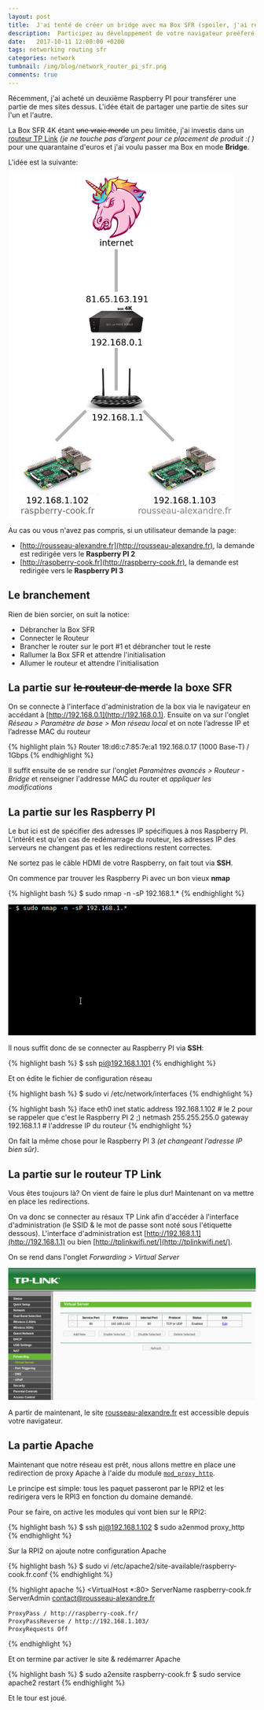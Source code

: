 ```yaml
---
layout: post
title:  J'ai tenté de créer un bridge avec ma Box SFR (spoiler, j'ai reussi!)
description:  Participez au développement de votre navigateur preéferé
date:   2017-10-11 12:00:00 +0200
tags: networking routing sfr
categories: network
tumbnail: /img/blog/network_router_pi_sfr.png
comments: true
---
```


Récemment, j'ai acheté un deuxième Raspberry PI pour transférer une partie de mes sites dessus. L'idée était de partager une partie de sites sur l'un et l'autre.

La Box SFR 4K étant ~~une vraie merde~~ un peu limitée, j'ai investis dans un [routeur TP Link](http://www.tp-link.com/ca/products/details/Archer-C2.html) *(je ne touche pas d’argent pour ce placement de produit :( )* pour une quarantaine d'euros et j'ai voulu passer ma Box en mode **Bridge**.

L'idée est la suivante:


![Schéma du réseau à programmer](/img/blog/network_router_pi_sfr_schema.png)


Au cas ou vous n'avez pas compris, si un utilisateur demande la page:

* [http://rousseau-alexandre.fr](http://rousseau-alexandre.fr), la demande est redirigée vers le **Raspberry PI 2**
* [http://raspberry-cook.fr](http://raspberry-cook.fr), la demande est redirigée vers le **Raspberry PI 3**

## Le branchement

Rien de bien sorcier, on suit la notice:

* Débrancher la Box SFR
* Connecter le Routeur
* Brancher le router sur le port #1 et débrancher tout le reste
* Rallumer la Box SFR et attendre l'initialisation
* Allumer le routeur et attendre l'initialisation

## La partie sur ~~le routeur de merde~~ la boxe SFR

On se connecte à l'interface d'administration de la box via le navigateur en accédant à [http://192.168.0.1](http://192.168.0.1). Ensuite on va sur l'onglet *Réseau > Paramètre de base > Mon réseau local* et on note l’adresse IP et l’adresse MAC du routeur

{% highlight plain %}
Router
18:d6:c7:85:7e:a1
192.168.0.17
(1000 Base-T) / 1Gbps
{% endhighlight %}

Il suffit ensuite de se rendre sur l'onglet *Paramètres avancés > Routeur - Bridge* et renseigner l'addresse MAC du router et *appliquer les modifications*


## La partie sur les Raspberry PI

Le but ici est de spécifier des adresses IP spécifiques à nos Raspberry PI. L’intérêt est qu'en cas de redémarrage du routeur, les adresses IP des serveurs ne changent pas et les redirections restent correctes.

Ne sortez pas le câble HDMI de votre Raspberry, on fait tout via **SSH**.

On commence par trouver les Raspberry Pi avec un bon vieux **nmap**

{% highlight bash %}
$ sudo nmap -n -sP 192.168.1.*
{% endhighlight %}

![Résultat du nmap](/img/blog/network_nmap_raspberry.gif)

Il nous suffit donc de se connecter au Raspberry PI via **SSH**:

{% highlight bash %}
$ ssh pi@192.168.1.101
{% endhighlight %}

Et on édite le fichier de configuration réseau

{% highlight bash %}
$ sudo vi /etc/network/interfaces
{% endhighlight %}

{% highlight bash %}
iface eth0 inet static
    address 192.168.1.102 # le 2 pour se rappeler que c'est le Raspberry PI 2 ;)
    netmash 255.255.255.0
    gateway 192.168.1.1 # l'addresse IP du routeur
{% endhighlight %}

On fait la même chose pour le Raspberry PI 3 *(et changeant l’adresse IP bien sûr)*.

## La partie sur le routeur TP Link

Vous êtes toujours là? On vient de faire le plus dur! Maintenant on va mettre en place les redirections.

On va donc se connecter au résaux TP Link afin d'accéder à l'interface d'administration (le SSID & le mot de passe sont noté sous l'étiquette dessous). L'interface d'administration est [http://192.168.1.1](http://192.168.1.1) ou bien [http://tplinkwifi.net/](http://tplinkwifi.net/).

On se rend dans l'onglet *Forwarding > Virtual Server*

![Interface de redirection des ports de TP Link](/img/blog/ip_link_forward.png)

A partir de maintenant, le site [rousseau-alexandre.fr](http://rousseau-alexandre.fr) est accessible depuis votre navigateur.


## La partie Apache

Maintenant que notre réseau est prêt, nous allons mettre en place une redirection de proxy Apache à l'aide du module [`mod_proxy_http`](https://httpd.apache.org/docs/2.4/fr/mod/mod_proxy_http.html).

Le principe est simple: tous les paquet passeront par le RPI2 et les redirigera vers le RPI3 en fonction du domaine demandé.

Pour se faire, on active les modules qui vont bien sur le RPI2:


{% highlight bash %}
$ ssh pi@192.168.1.102
$ sudo a2enmod proxy_http
{% endhighlight %}

Sur la RPI2 on ajoute notre configuration Apache

{% highlight bash %}
$ sudo vi /etc/apache2/site-available/raspberry-cook.fr.conf
{% endhighlight %}

{% highlight apache %}
<VirtualHost *:80>
    ServerName raspberry-cook.fr
    ServerAdmin contact@rousseau-alexandre.fr
 
    ProxyPass / http://raspberry-cook.fr/
    ProxyPassReverse / http://192.168.1.103/
    ProxyRequests Off
</VirtualHost>
{% endhighlight %}

Et on termine par activer le site & redémarrer Apache

{% highlight bash %}
$ sudo a2ensite raspberry-cook.fr
$ sudo service apache2 restart
{% endhighlight %}

Et le tour est joué.